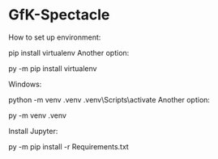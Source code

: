 # GfK-Spectacle

How to set up environment:

pip install virtualenv 
Another option:

py -m pip install virtualenv

Windows:

python -m venv .venv
.venv\Scripts\activate
Another option:

py -m venv .venv

Install Jupyter:

py -m pip install -r Requirements.txt
